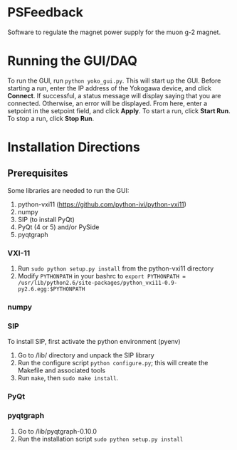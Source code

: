 # PSFeedback
Software to regulate the magnet power supply for the muon g-2 magnet.

# Running the GUI/DAQ

To run the GUI, run `python yoko_gui.py`.  This will start up the GUI.  Before starting a run, 
enter the IP address of the Yokogawa device, and click **Connect**.  If successful, 
a status message will display saying that you are connected.  Otherwise, an error will be displayed. 
From here, enter a setpoint in the setpoint field, and click **Apply**.  To start a run, 
click **Start Run**.  To stop a run, click **Stop Run**.    

# Installation Directions

## Prerequisites 

Some libraries are needed to run the GUI: 
1. python-vxi11 (https://github.com/python-ivi/python-vxi11) 
2. numpy
2. SIP (to install PyQt) 
3. PyQt (4 or 5) and/or PySide 
4. pyqtgraph

### VXI-11

1. Run `sudo python setup.py install` from the python-vxi11 directory
2. Modify `PYTHONPATH` in your bashrc to `export PYTHONPATH = /usr/lib/python2.6/site-packages/python_vxi11-0.9-py2.6.egg:$PYTHONPATH` 

### numpy

### SIP 

To install SIP, first activate the python environment (pyenv) 

1. Go to /lib/ directory and unpack the SIP library
2. Run the configure script `python configure.py`; this will create the Makefile and associated tools
3. Run `make`, then `sudo make install`.   

### PyQt 

### pyqtgraph

1. Go to /lib/pyqtgraph-0.10.0
2. Run the installation script `sudo python setup.py install` 

